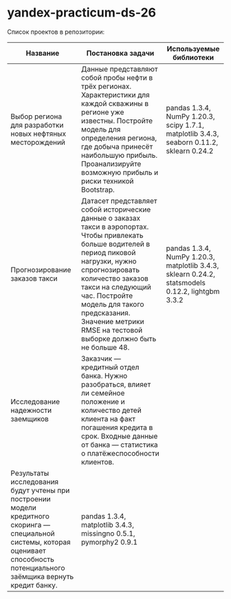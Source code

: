 # yandex-practicum-ds-26
Список проектов в репозитории:

|Название | Постановка задачи | Используемые библиотеки|
|---------|-------------------|------------------------|
| Выбор региона для разработки новых нефтяных месторождений |Данные представляют собой пробы нефти в трёх регионах. Характеристики для каждой скважины в регионе уже известны. Постройте модель для определения региона, где добыча принесёт наибольшую прибыль. Проанализируйте возможную прибыль и риски техникой Bootstrap. |  pandas 1.3.4, NumPy 1.20.3, scipy 1.7.1, matplotlib 3.4.3, seaborn 0.11.2, sklearn 0.24.2
|Прогнозирование заказов такси| Датасет представляет собой исторические данные о заказах такси в аэропортах. Чтобы привлекать больше водителей в период пиковой нагрузки, нужно спрогнозировать количество заказов такси на следующий час. Постройте модель для такого предсказания. Значение метрики RMSE на тестовой выборке должно быть не больше 48. |pandas 1.3.4, NumPy 1.20.3, matplotlib 3.4.3, sklearn 0.24.2, statsmodels 0.12.2, lightgbm 3.3.2
|Исследование надежности заемщиков| Заказчик — кредитный отдел банка. Нужно разобраться, влияет ли семейное положение и количество детей клиента на факт погашения кредита в срок. Входные данные от банка — статистика о платёжеспособности клиентов.
Результаты исследования будут учтены при построении модели кредитного скоринга — специальной системы, которая оценивает способность потенциального заёмщика вернуть кредит банку. |pandas 1.3.4, matplotlib 3.4.3, missingno 0.5.1, pymorphy2 0.9.1


